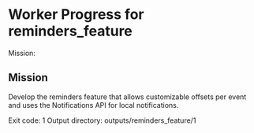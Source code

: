 # Worker Progress for reminders_feature

Mission:
## Mission
Develop the reminders feature that allows customizable offsets per event and uses the Notifications API for local notifications.

Exit code: 1
Output directory: outputs/reminders_feature/1
